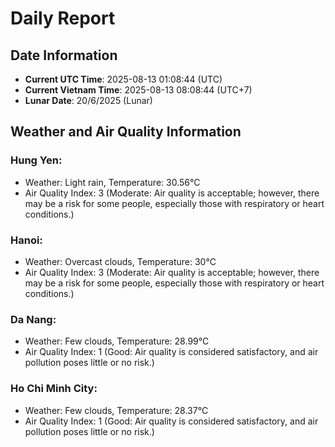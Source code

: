 # Daily Report
## Date Information
- **Current UTC Time**: 2025-08-13 01:08:44 (UTC)
- **Current Vietnam Time**: 2025-08-13 08:08:44 (UTC+7)
- **Lunar Date**: 20/6/2025 (Lunar)

## Weather and Air Quality Information

### Hung Yen:
- Weather: Light rain, Temperature: 30.56°C
- Air Quality Index: 3 (Moderate: Air quality is acceptable; however, there may be a risk for some people, especially those with respiratory or heart conditions.)

### Hanoi:
- Weather: Overcast clouds, Temperature: 30°C
- Air Quality Index: 3 (Moderate: Air quality is acceptable; however, there may be a risk for some people, especially those with respiratory or heart conditions.)

### Da Nang:
- Weather: Few clouds, Temperature: 28.99°C
- Air Quality Index: 1 (Good: Air quality is considered satisfactory, and air pollution poses little or no risk.)

### Ho Chi Minh City:
- Weather: Few clouds, Temperature: 28.37°C
- Air Quality Index: 1 (Good: Air quality is considered satisfactory, and air pollution poses little or no risk.)
